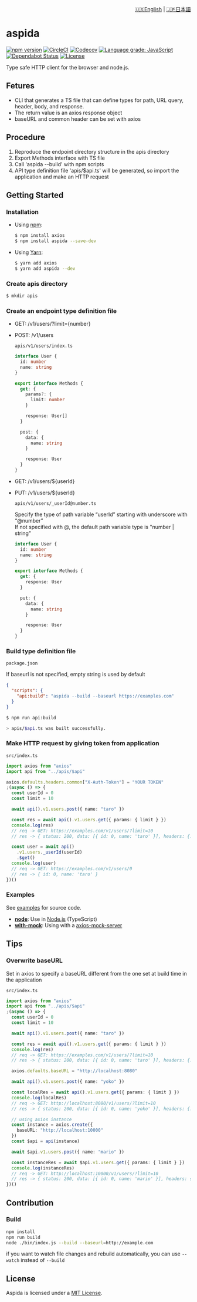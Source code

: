 <p align="right">
  <a href="https://github.com/aspidajs/aspida#readme">🇺🇸English</a> |
  <a href="https://github.com/aspidajs/aspida/blob/develop/docs/ja/README.md">🇯🇵日本語</a>
</p>

<h1>aspida</h1>

[![npm version][badge-npm]][badge-npm-url]
[![CircleCI][badge-ci]][badge-ci-url]
[![Codecov][badge-coverage]][badge-coverage-url]
[![Language grade: JavaScript][badge-lgtm]][badge-lgtm-url]
[![Dependabot Status][badge-dependabot]][dependabot]
[![License][badge-license]][aspida-license]

Type safe HTTP client for the browser and node.js.

## Fetures

- CLI that generates a TS file that can define types for path, URL query, header, body, and response.
- The return value is an axios response object
- baseURL and common header can be set with axios

## Procedure

1. Reproduce the endpoint directory structure in the apis directory
1. Export Methods interface with TS file
1. Call 'aspida --build' with npm scripts
1. API type definition file 'apis/\$api.ts' will be generated, so import the application and make an HTTP request

## Getting Started

### Installation

- Using [npm][npm]:

  ```sh
  $ npm install axios
  $ npm install aspida --save-dev
  ```

- Using [Yarn][yarn]:

  ```sh
  $ yarn add axios
  $ yarn add aspida --dev
  ```

### Create apis directory

```sh
$ mkdir apis
```

### Create an endpoint type definition file

- GET: /v1/users/?limit={number}
- POST: /v1/users

  `apis/v1/users/index.ts`

  ```typescript
  interface User {
    id: number
    name: string
  }

  export interface Methods {
    get: {
      params?: {
        limit: number
      }

      response: User[]
    }

    post: {
      data: {
        name: string
      }

      response: User
    }
  }
  ```

- GET: /v1/users/\${userId}
- PUT: /v1/users/\${userId}

  `apis/v1/users/_userId@number.ts`

  Specify the type of path variable “userId” starting with underscore with “@number”  
  If not specified with @, the default path variable type is "number | string"

  ```typescript
  interface User {
    id: number
    name: string
  }

  export interface Methods {
    get: {
      response: User
    }

    put: {
      data: {
        name: string
      }

      response: User
    }
  }
  ```

### Build type definition file

`package.json`

If baseurl is not specified, empty string is used by default

```json
{
  "scripts": {
    "api:build": "aspida --build --baseurl https://examples.com"
  }
}
```

```sh
$ npm run api:build

> apis/$api.ts was built successfully.
```

### Make HTTP request by giving token from application

`src/index.ts`

```typescript
import axios from "axios"
import api from "../apis/$api"

axios.defaults.headers.common["X-Auth-Token"] = "YOUR TOKEN"
;(async () => {
  const userId = 0
  const limit = 10

  await api().v1.users.post({ name: "taro" })

  const res = await api().v1.users.get({ params: { limit } })
  console.log(res)
  // req -> GET: https://examples.com/v1/users/?limit=10
  // res -> { status: 200, data: [{ id: 0, name: 'taro' }], headers: {...} }

  const user = await api()
    .v1.users._userId(userId)
    .$get()
  console.log(user)
  // req -> GET: https://examples.com/v1/users/0
  // res -> { id: 0, name: 'taro' }
})()
```

### Examples

See [examples][aspida-examples] for source code.

- **[node](https://github.com/aspidajs/aspida/tree/develop/examples/node)**:
  Use in [Node.js][nodejs] (TypeScript)
- **[with-mock](https://github.com/aspidajs/aspida/tree/develop/examples/with-mock)**:
  Using with a [axios-mock-server][axios-mock-server]

## Tips

### Overwrite baseURL

Set in axios to specify a baseURL different from the one set at build time in the application

`src/index.ts`

```typescript
import axios from "axios"
import api from "../apis/$api"
;(async () => {
  const userId = 0
  const limit = 10

  await api().v1.users.post({ name: "taro" })

  const res = await api().v1.users.get({ params: { limit } })
  console.log(res)
  // req -> GET: https://examples.com/v1/users/?limit=10
  // res -> { status: 200, data: [{ id: 0, name: 'taro' }], headers: {...} }

  axios.defaults.baseURL = "http://localhost:8080"

  await api().v1.users.post({ name: "yoko" })

  const localRes = await api().v1.users.get({ params: { limit } })
  console.log(localRes)
  // req -> GET: http://localhost:8080/v1/users/?limit=10
  // res -> { status: 200, data: [{ id: 0, name: 'yoko' }], headers: {...} }

  // using axios instance
  const instance = axios.create({
    baseURL: "http://localhost:10000"
  })
  const $api = api(instance)

  await $api.v1.users.post({ name: "mario" })

  const instanceRes = await $api.v1.users.get({ params: { limit } })
  console.log(instanceRes)
  // req -> GET: http://localhost:10000/v1/users/?limit=10
  // res -> { status: 200, data: [{ id: 0, name: 'mario' }], headers: {...} }
})()
```

## Contribution

### Build

```bash
npm install
npm run build
node ./bin/index.js --build --baseurl=http://example.com
```

if you want to watch file changes and rebuild automatically,
you can use `--watch` instead of `--build`

## License

Aspida is licensed under a [MIT License][aspida-license].

<!-- URL: aspida -->

[aspida-examples]: https://github.com/aspidajs/aspida/tree/develop/examples
[aspida-license]: https://github.com/aspidajs/aspida/blob/develop/LICENSE

<!-- URL: Badges -->

[badge-ci-url]: https://circleci.com/gh/aspidajs/aspida
[badge-ci]: https://img.shields.io/circleci/build/github/aspidajs/aspida.svg?label=test
[badge-coverage-url]: https://codecov.io/gh/aspidajs/aspida
[badge-coverage]: https://img.shields.io/codecov/c/github/aspidajs/aspida.svg
[badge-dependabot]: https://api.dependabot.com/badges/status?host=github&repo=aspidajs/aspida
[badge-lgtm-url]: https://lgtm.com/projects/g/aspidajs/aspida/context:javascript
[badge-lgtm]: https://img.shields.io/lgtm/grade/javascript/g/aspidajs/aspida.svg
[badge-license]: https://img.shields.io/npm/l/aspida
[badge-npm-url]: https://www.npmjs.com/package/aspida
[badge-npm]: https://img.shields.io/npm/v/aspida

<!-- URL: General -->

[axios-mock-server]: https://github.com/m-mitsuhide/axios-mock-server/
[dependabot]: https://dependabot.com
[nodejs]: https://nodejs.org/
[npm]: https://www.npmjs.com/
[yarn]: https://yarnpkg.com/
